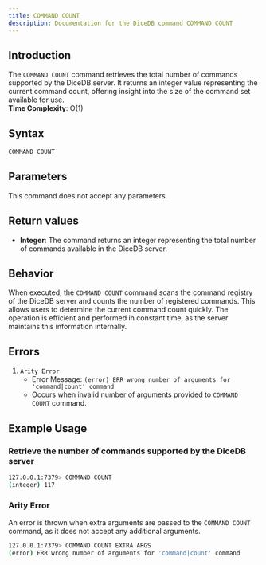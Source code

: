 ```yaml
---
title: COMMAND COUNT
description: Documentation for the DiceDB command COMMAND COUNT
---
```


## Introduction

The `COMMAND COUNT` command retrieves the total number of commands supported by the DiceDB server. It returns an integer value representing the current command count, offering insight into the size of the command set available for use.  
**Time Complexity**: O(1)

## Syntax

```bash
COMMAND COUNT
```

## Parameters

This command does not accept any parameters.

## Return values

- **Integer**: The command returns an integer representing the total number of commands available in the DiceDB server.

## Behavior

When executed, the `COMMAND COUNT` command scans the command registry of the DiceDB server and counts the number of registered commands. This allows users to determine the current command count quickly. The operation is efficient and performed in constant time, as the server maintains this information internally.

## Errors

1.  `Arity Error`
    - Error Message: `(error) ERR wrong number of arguments for 'command|count' command`
    - Occurs when invalid number of arguments provided to `COMMAND COUNT` command.

## Example Usage

### Retrieve the number of commands supported by the DiceDB server

```bash
127.0.0.1:7379> COMMAND COUNT
(integer) 117
```

### Arity Error

An error is thrown when extra arguments are passed to the `COMMAND COUNT` command, as it does not accept any additional arguments.

```bash
127.0.0.1:7379> COMMAND COUNT EXTRA ARGS
(error) ERR wrong number of arguments for 'command|count' command
```
